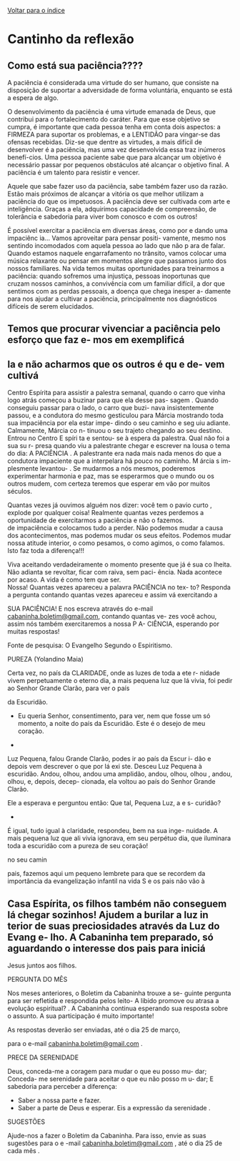[Voltar para o índice](..)

# Cantinho da reflexão
  
## Como está sua paciência????
 
A paciência é considerada uma virtude do ser humano, que consiste na disposição de suportar a adversidade de forma voluntária, enquanto se está a espera de algo.
 
O desenvolvimento da paciência é uma virtude emanada de Deus, que contribui para o fortalecimento do caráter. Para que esse objetivo se cumpra, é importante que cada pessoa tenha em 
conta dois aspectos: a FIRMEZA para suportar os problemas, e a LENTIDÃO para vingar-se das ofensas recebidas. Diz-se que dentre as virtudes, a mais difícil de desenvolver é a 
paciência, mas uma vez desenvolvida essa traz inúmeros benefí-cios. Uma pessoa paciente sabe que para alcançar um objetivo é 
necessário passar por pequenos obstáculos até alcançar o objetivo final. A paciência é um talento para resistir e vencer. 
 
Aquele que sabe fazer uso da paciência, sabe também fazer uso da razão. Estão mais próximos de alcançar a vitória os que melhor utilizam a paciência do que os impetuosos. A paciência deve ser 
cultivada com arte e inteligência. Graças a ela, adquirimos capacidade de compreensão, de tolerância e sabedoria para viver bom conosco e com os outros! 
 
É possível exercitar a paciência em diversas áreas, como por 
e
dando uma impaciênc
ia... Vamos aproveitar para pensar positi-
vamente, mesmo nos sentindo incomodados com aquela pessoa 
ao lado que não p
ara de  falar. 
Quando estamos naquele engarrafamento no trânsito, vamos 
colocar uma música relaxante ou pensar em momentos alegre 
que passamos junto dos nossos familiares. 
Na vida temos muitas oportunidades para treinarmos a paciência: 
quando sofremos uma injustiça, pessoas inoportunas que cruzam 
nossos caminhos, a convivência com um familiar difícil, a dor que 
sentimos com as perdas pessoais, 
a doença que chega inesper
a-
damente para nos ajudar a cultivar a paciência, principalmente 
nos diagnósticos difíceis de serem  elucidados.
 
Temos que procurar vivenciar a paciência pelo esforço que faz
e-
mos em exemplificá
-
la e não acharmos que os outros é qu
e de-
vem cultivá
-
Centro Espírita para assistir a palestra semanal, quando o carro 
que vinha logo atrás começou a buzinar para que ela 
desse pas-
sagem
. Quando conseguiu passar para o lado, o carro que buzi-
nava insistentemente passou, e a condutora do mesmo gesticulou 
para Márcia mostrando toda sua impaciência por ela estar 
impe-
dindo
 o seu caminho e seg
uiu adiante. Calmamente, Márcia co
n-
tinuou o seu trajeto chegando ao seu destino. Entrou no Centro 
E
spíri
ta e sentou-
se à espera da palestra. Qual não foi a sua su
r-
presa quando viu a palestrante chegar e escrever na lousa o tema 
do dia: 
A PACIÊNCIA
. 
A palestrante era nada mais nada menos do que a condutora 
impaciente que a interpelara há pouco no caminho. 
M
árcia s
im-
plesmente levantou-
. 
Se mudarmos a nós mesmos, poderemos experimentar harmonia 
e paz, mas se esperarmos que o mundo ou os outros mudem, 
com certeza teremos que esperar em vão por muitos séculos.
 
Quantas vezes já ouvimos alguém nos dizer: você tem o 
pavio 
curto
, explode por qualquer coisa! Realmente quantas vezes 
perdemos a oportunidade de exercitarmos a paciência e não o 
fazemos.  
de impaciência e colocamos tudo a perder. Não 
podemos mudar 
a causa dos acontecimentos, mas podemos mudar os seus efeitos. 
Podemos mudar nossa atitude interior, o como pesamos, o como 
agimos, o como falamos. Isto faz toda a diferença!!!
 
Viva aceitando verdadeiramente o momento presente que já é 
sua co
lheita. Não adianta se 
revoltar, ficar com raiva, sem paci-
ência. Nada acontece por acaso. A vida é como tem que
 ser.  
Nossa! Quantas vezes apareceu a palavra 
PACIÊNCIA
 no tex-
to? Responda a pergunta contando quantas vezes apareceu e 
assim vá exercitando a
 
SUA PACIÊNCIA! E nos escreva através 
do e-mail 
cabaninha.boletim@gmail.com, 
contando quantas ve-
zes 
você achou, assim nós também exercitaremos a nossa P
A-
CIÊNCIA, esperando por muitas respostas!
  
Fonte de pesquisa: O Evangelho Segundo o Espiritismo.  
 
PUREZA 
(Yolandino Maia) 
 
Certa vez, no país da CLARIDADE, onde as luzes de toda a ete
r-
nidade vivem perpetuamente o eterno dia, a mais pequena luz 
que lá vivia, foi pedir ao Senhor Grande Clarão, para ver o país
 
da Escuridão.
 
- Eu queria Senhor, consentimento, para ver, nem que fosse um 
só momento, a noite do país da Escuridão. Este é o desejo de 
meu coração.
 
- 
Luz Pequena, falou Grande Clarão, podes ir ao país da Escur
i-
dão e depois vem descrever o que por lá exi
ste. 
Desceu Luz Pequena à escuridão. Andou, olhou, andou uma 
amplidão, andou, olhou, olhou
, andou, olhou, e, depois, decep-
cionada, ela voltou ao país do Senhor Grande Clarão.
 
Ele a esperava e perguntou então: Que tal, Pequena Luz, a e
s-
curidão?
 
- 
É igual, tudo igual à claridade, respondeu, bem na sua inge-
nuidade. 
A mais pequena luz que ali vivia ignorava, em seu perpétuo dia, 
que iluminara toda a escuridão com a pureza de seu coração!
 
no seu camin
 
pais, fazemos aqui um pequeno lembrete para que 
se recordem da importância da evangelização infantil na vida 
 S
e os pais não vão à
 
Casa Espírita, os filhos 
também não conseguem lá 
chegar sozinhos! Ajudem a burilar 
a luz in
terior de suas preciosidades através da Luz do Evang
e-
lho. A 
Cabaninha tem preparado, só aguardando o interesse 
dos pais para iniciá
-
Jesus juntos aos filhos. 
 
PERGUNTA DO MÊS
 
 
Nos meses anteriores, o Boletim da Cabaninha trouxe a se-
guinte pergunta para ser refletida e respondida pelos leito-
A libido promove ou atrasa a evolução espiritual?
. 
A 
Cabaninha continua esperando sua resposta sobre o assunto. 
A sua 
participação é muito importante! 
 
As respostas deverão ser enviadas, até o dia 25 de março,  
 
para o e-mail 
cabaninha.boletim@gmail.com
.  
 
PRECE DA SERENIDADE  
 
Deus, conceda-me a coragem para mudar o que eu posso mu-
dar; 
Conceda-
me serenidade para aceitar o que eu não posso m
u-
dar; 
E sabedoria para 
perceber a diferença:
 
- Saber a nossa parte e fazer. 
- Saber a parte de Deus e esperar. 
Eis a expressão da serenidade
.
 
SUGESTÕES
 
Ajude-nos a fazer o Boletim da Cabaninha. Para isso, envie as suas 
sugestões para o e
-mail cabaninha.boletim@gmail.com
, até o dia 25 
de cada mês
.
 
 

